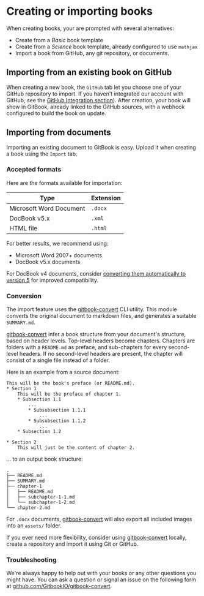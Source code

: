 # Creating or importing books

When creating books, your are prompted with several alternatives:

- Create from a _Basic_ book template
- Create from a _Science_ book template, already configured to use `mathjax`
- Import a book from GitHub, any git repository, or documents.

## Importing from an existing book on GitHub

When creating a new book, the `GitHub` tab let you choose one of your GitHub repository to import.
If you haven't integrated our account with GitHub, see the [GitHub Integration section](book/github)).
After creation, your book will show in GitBook, already linked to the GitHub sources, with a webhook configured to build the book on update.

## Importing from documents

Importing an existing document to GitBook is easy. Upload it when creating a book using the `Import` tab.

### Accepted formats

Here are the formats available for importation:

| Type | Extension |
| ---- | --------- |
| Microsoft Word Document | `.docx` |
| DocBook v5.x | `.xml` |
| HTML file | `.html` |

For better results, we recommend using:
* Microsoft Word 2007+ documents
* DocBook v5.x documents

For DocBook v4 documents, consider [converting them automatically to version 5](http://doccookbook.sourceforge.net/html/en/dbc.structure.db4-to-db5.html) for improved compatibility.

### Conversion

The import feature uses the [gitbook-convert](https://github.com/GitbookIO/gitbook-convert) CLI utility. This module converts the original document to markdown files, and generates a suitable `SUMMARY.md`.

[gitbook-convert](https://github.com/GitbookIO/gitbook-convert) infer a book structure from your document's structure, based on header levels. Top-level headers become chapters. Chapters are folders with a `README.md` as preface, and sub-chapters for every second-level headers. If no second-level headers are present, the chapter will consist of a single file instead of a folder.

Here is an example from a source document:

    This will be the book's preface (or README.md).
    * Section 1
        This will be the preface of chapter 1.
        * Subsection 1.1
            ...
            * Subsubsection 1.1.1
                ...
            * Subsubsection 1.1.2
                ...
        * Subsection 1.2

    * Section 2
        This will just be the content of chapter 2.

... to an output book structure:

    .
    ├── README.md
    ├── SUMMARY.md
    ├── chapter-1
    │   ├── README.md
    │   ├── subchapter-1-1.md
    │   └── subchapter-1-2.md
    └── chapter-2.md


For `.docx` documents, [gitbook-convert](https://github.com/GitbookIO/gitbook-convert) will also export all included images into an `assets/` folder.

If you ever need more flexibility, consider using [gitbook-convert](https://github.com/GitbookIO/gitbook-convert) locally, create a repository and import it using Git or GitHub.

### Troubleshooting

We're always happy to help out with your books or any other questions you might have. You can ask a question or signal an issue on the following form at [github.com/GitbookIO/gitbook-convert](https://github.com/GitbookIO/gitbook-convert/issues).


